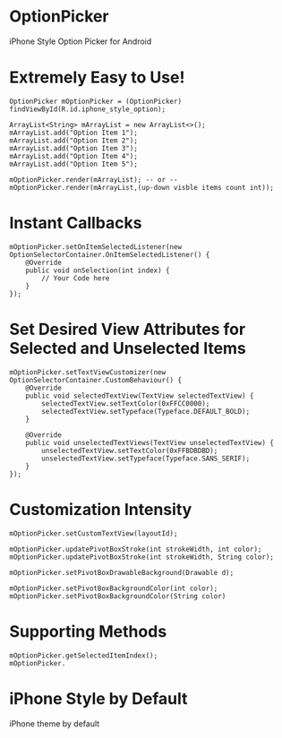# OptionPicker
iPhone Style Option Picker for Android
# Extremely Easy to Use!
    OptionPicker mOptionPicker = (OptionPicker) findViewById(R.id.iphone_style_option);

    ArrayList<String> mArrayList = new ArrayList<>();
    mArrayList.add("Option Item 1");
    mArrayList.add("Option Item 2");
    mArrayList.add("Option Item 3");
    mArrayList.add("Option Item 4");
    mArrayList.add("Option Item 5");

    mOptionPicker.render(mArrayList); -- or -- mOptionPicker.render(mArrayList,(up-down visble items count int));
# Instant Callbacks
    mOptionPicker.setOnItemSelectedListener(new OptionSelectorContainer.OnItemSelectedListener() {
        @Override
        public void onSelection(int index) {
            // Your Code here
        }
    });
# Set Desired View Attributes for Selected and Unselected Items
    mOptionPicker.setTextViewCustomizer(new OptionSelectorContainer.CustomBehaviour() {
        @Override
        public void selectedTextView(TextView selectedTextView) {
            selectedTextView.setTextColor(0xFFCC0000);
            selectedTextView.setTypeface(Typeface.DEFAULT_BOLD);
        }

        @Override
        public void unselectedTextViews(TextView unselectedTextView) {
            unselectedTextView.setTextColor(0xFFBDBDBD);
            unselectedTextView.setTypeface(Typeface.SANS_SERIF);
        }
    });
# Customization Intensity
    mOptionPicker.setCustomTextView(layoutId);
    
    mOptionPicker.updatePivotBoxStroke(int strokeWidth, int color);
    mOptionPicker.updatePivotBoxStroke(int strokeWidth, String color);
    
    mOptionPicker.setPivotBoxDrawableBackground(Drawable d);
    
    mOptionPicker.setPivotBoxBackgroundColor(int color);
    mOptionPicker.setPivotBoxBackgroundColor(String color)
    
# Supporting Methods
    mOptionPicker.getSelectedItemIndex();
    mOptionPicker.
# iPhone Style by Default
iPhone theme by default
